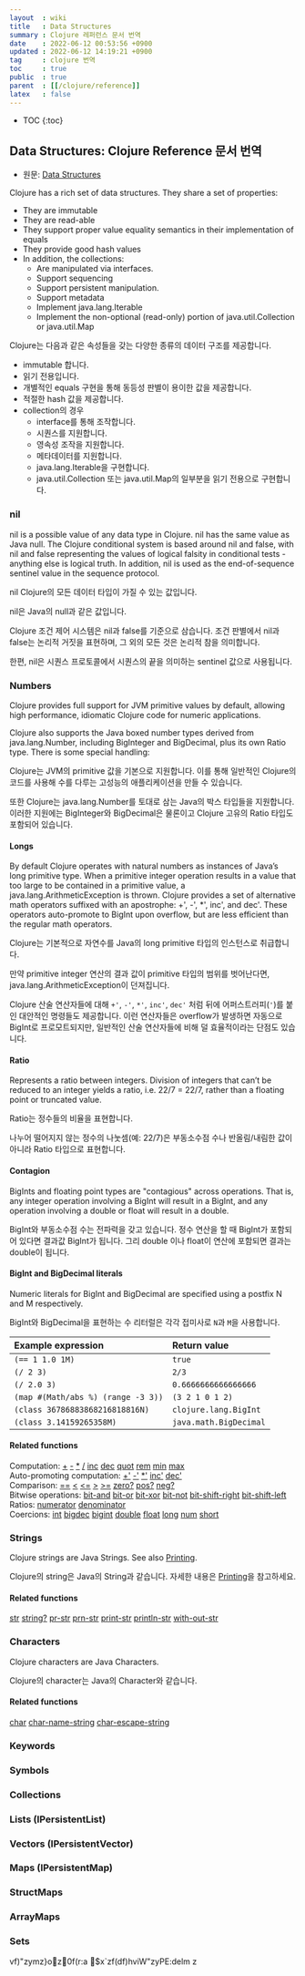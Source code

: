 ```yaml
---
layout  : wiki
title   : Data Structures
summary : Clojure 레퍼런스 문서 번역
date    : 2022-06-12 00:53:56 +0900
updated : 2022-06-12 14:19:21 +0900
tag     : clojure 번역
toc     : true
public  : true
parent  : [[/clojure/reference]]
latex   : false
---
```

* TOC
{:toc}

## Data Structures: Clojure Reference 문서 번역

- 원문: [Data Structures]( https://clojure.org/reference/data_structures )

>
Clojure has a rich set of data structures. They share a set of properties:
>
- They are immutable
- They are read-able
- They support proper value equality semantics in their implementation of equals
- They provide good hash values
- In addition, the collections:
    - Are manipulated via interfaces.
    - Support sequencing
    - Support persistent manipulation.
    - Support metadata
    - Implement java.lang.Iterable
    - Implement the non-optional (read-only) portion of java.util.Collection or java.util.Map

Clojure는 다음과 같은 속성들을 갖는 다양한 종류의 데이터 구조를 제공합니다.

- immutable 합니다.
- 읽기 전용입니다.
- 개별적인 equals 구현을 통해 동등성 판별이 용이한 값을 제공합니다.
- 적절한 hash 값을 제공합니다.
- collection의 경우
    - interface를 통해 조작합니다.
    - 시퀀스를 지원합니다.
    - 영속성 조작을 지원합니다.
    - 메타데이터를 지원합니다.
    - java.lang.Iterable을 구현합니다.
    - java.util.Collection 또는 java.util.Map의 일부분을 읽기 전용으로 구현합니다.

### nil

>
nil is a possible value of any data type in Clojure.
nil has the same value as Java null.
The Clojure conditional system is based around nil and false, with nil and false representing the values of logical falsity in conditional tests - anything else is logical truth.
In addition, nil is used as the end-of-sequence sentinel value in the sequence protocol.

nil Clojure의 모든 데이터 타입이 가질 수 있는 값입니다.

nil은 Java의 null과 같은 값입니다.

Clojure 조건 제어 시스템은 nil과 false를 기준으로 삼습니다.
조건 판별에서 nil과 false는 논리적 거짓을 표현하며, 그 외의 모든 것은 논리적 참을 의미합니다.

한편, nil은 시퀀스 프로토콜에서 시퀀스의 끝을 의미하는 sentinel 값으로 사용됩니다.


### Numbers

>
Clojure provides full support for JVM primitive values by default, allowing high performance, idiomatic Clojure code for numeric applications.
>
Clojure also supports the Java boxed number types derived from java.lang.Number, including BigInteger and BigDecimal, plus its own Ratio type. There is some special handling:

Clojure는 JVM의 primitive 값을 기본으로 지원합니다. 이를 통해 일반적인 Clojure의 코드를 사용해 수를 다루는 고성능의 애플리케이션을 만들 수 있습니다.

또한 Clojure는 java.lang.Number를 토대로 삼는 Java의 박스 타입들을 지원합니다. 이러한 지원에는 BigInteger와 BigDecimal은 물론이고 Clojure 고유의 Ratio 타입도 포함되어 있습니다.

#### Longs

>
By default Clojure operates with natural numbers as instances of Java’s long primitive type.
When a primitive integer operation results in a value that too large to be contained in a primitive value, a java.lang.ArithmeticException is thrown.
Clojure provides a set of alternative math operators suffixed with an apostrophe: +', -', *', inc', and dec'.
These operators auto-promote to BigInt upon overflow, but are less efficient than the regular math operators.

Clojure는 기본적으로 자연수를 Java의 long primitive 타입의 인스턴스로 취급합니다.

만약 primitive integer 연산의 결과 값이 primitive 타입의 범위를 벗어난다면, java.lang.ArithmeticException이 던져집니다.

Clojure 산술 연산자들에 대해 `+'`, `-'`, `*'`, `inc'`, `dec'` 처럼 뒤에 어퍼스트러피(`'`)를 붙인 대안적인 명령들도 제공합니다.
이런 연산자들은 overflow가 발생하면 자동으로 BigInt로 프로모트되지만, 일반적인 산술 연산자들에 비해 덜 효율적이라는 단점도 있습니다.

#### Ratio

>
Represents a ratio between integers.
Division of integers that can’t be reduced to an integer yields a ratio, i.e. 22/7 = 22/7, rather than a floating point or truncated value.

Ratio는 정수들의 비율을 표현합니다.

나누어 떨어지지 않는 정수의 나눗셈(예: 22/7)은 부동소수점 수나 반올림/내림한 값이 아니라 Ratio 타입으로 표현합니다.

#### Contagion

>
BigInts and floating point types are "contagious" across operations.
That is, any integer operation involving a BigInt will result in a BigInt, and any operation involving a double or float will result in a double.

BigInt와 부동소수점 수는 전파력을 갖고 있습니다.
정수 연산을 할 때 BigInt가 포함되어 있다면 결과값 BigInt가 됩니다.
그리 double 이나 float이 연산에 포함되면 결과는 double이 됩니다.

#### BigInt and BigDecimal literals

>
Numeric literals for BigInt and BigDecimal are specified using a postfix N and M respectively.

BigInt와 BigDecimal을 표현하는 수 리터럴은 각각 접미사로 `N`과 `M`을 사용합니다.

>
| Example expression                 | Return value           |
|:-----------------------------------|:-----------------------|
| `(== 1 1.0 1M)`                    | `true`                 |
| `(/ 2 3)`                          | `2/3`                  |
| `(/ 2.0 3)`                        | `0.6666666666666666`   |
| `(map #(Math/abs %) (range -3 3))` | `(3 2 1 0 1 2)`        |
| `(class 36786883868216818816N)`    | `clojure.lang.BigInt`  |
| `(class 3.14159265358M)`           | `java.math.BigDecimal` |

#### Related functions

>
Computation: [+][+] [\-][\-] [\*][\*] [/][/] [inc][inc] [dec][dec] [quot][quot] [rem][rem] [min][min] [max][max]  
Auto-promoting computation: [+'][+'] [\-'][\-'] [\*'][\*'] [inc'][inc'] [dec'][dec']  
Comparison: [\==][\==] [<][<] [<\=][<\=] [\>][\>] [\>\=][\>\=] [zero?][zero?] [pos?][pos?] [neg?][neg?]  
Bitwise operations: [bit-and][bit-and] [bit-or][bit-or] [bit-xor][bit-xor] [bit-not][bit-not] [bit-shift-right][bit-shift-right] [bit-shift-left][bit-shift-left]  
Ratios: [numerator][numerator] [denominator][denominator]  
Coercions: [int][int] [bigdec][bigdec] [bigint][bigint] [double][double] [float][float] [long][long] [num][num] [short][short]

[+]: https://clojure.github.io/clojure/clojure.core-api.html#clojure.core/%2B
[\-]: https://clojure.github.io/clojure/clojure.core-api.html#clojure.core/%2D
[\*]: https://clojure.github.io/clojure/clojure.core-api.html#clojure.core/%2A
[/]: https://clojure.github.io/clojure/clojure.core-api.html#clojure.core/%2F
[inc]: https://clojure.github.io/clojure/clojure.core-api.html#clojure.core/inc
[dec]: https://clojure.github.io/clojure/clojure.core-api.html#clojure.core/dec
[quot]: https://clojure.github.io/clojure/clojure.core-api.html#clojure.core/quot
[rem]: https://clojure.github.io/clojure/clojure.core-api.html#clojure.core/rem
[min]: https://clojure.github.io/clojure/clojure.core-api.html#clojure.core/min
[max]: https://clojure.github.io/clojure/clojure.core-api.html#clojure.core/max
[+']: https://clojure.github.io/clojure/clojure.core-api.html#clojure.core/%2B%27
[\-']: https://clojure.github.io/clojure/clojure.core-api.html#clojure.core/%2D%27
[\*']: https://clojure.github.io/clojure/clojure.core-api.html#clojure.core/%2A%27
[inc']: https://clojure.github.io/clojure/clojure.core-api.html#clojure.core/inc%27
[dec']: https://clojure.github.io/clojure/clojure.core-api.html#clojure.core/dec%27
[\==]: https://clojure.github.io/clojure/clojure.core-api.html#clojure.core/%3D%3D
[<]: https://clojure.github.io/clojure/clojure.core-api.html#clojure.core/%3C
[<\=]: https://clojure.github.io/clojure/clojure.core-api.html#clojure.core/%3C%3D
[\>]: https://clojure.github.io/clojure/clojure.core-api.html#clojure.core/%3E
[\>\=]: https://clojure.github.io/clojure/clojure.core-api.html#clojure.core/%3E%3D
[zero?]: https://clojure.github.io/clojure/clojure.core-api.html#clojure.core/zero%3F
[pos?]: https://clojure.github.io/clojure/clojure.core-api.html#clojure.core/pos%3F
[neg?]: https://clojure.github.io/clojure/clojure.core-api.html#clojure.core/neg%3F
[bit-and]: https://clojure.github.io/clojure/clojure.core-api.html#clojure.core/bit-and
[bit-or]: https://clojure.github.io/clojure/clojure.core-api.html#clojure.core/bit-or
[bit-xor]: https://clojure.github.io/clojure/clojure.core-api.html#clojure.core/bit-xor
[bit-not]: https://clojure.github.io/clojure/clojure.core-api.html#clojure.core/bit-not
[bit-shift-right]: https://clojure.github.io/clojure/clojure.core-api.html#clojure.core/bit-shift-right
[bit-shift-left]: https://clojure.github.io/clojure/clojure.core-api.html#clojure.core/bit-shift-left
[numerator]: https://clojure.github.io/clojure/clojure.core-api.html#clojure.core/numerator
[denominator]: https://clojure.github.io/clojure/clojure.core-api.html#clojure.core/denominator
[int]: https://clojure.github.io/clojure/clojure.core-api.html#clojure.core/int
[bigdec]: https://clojure.github.io/clojure/clojure.core-api.html#clojure.core/bigdec
[bigint]: https://clojure.github.io/clojure/clojure.core-api.html#clojure.core/bigint
[double]: https://clojure.github.io/clojure/clojure.core-api.html#clojure.core/double
[float]: https://clojure.github.io/clojure/clojure.core-api.html#clojure.core/float
[long]: https://clojure.github.io/clojure/clojure.core-api.html#clojure.core/long
[num]: https://clojure.github.io/clojure/clojure.core-api.html#clojure.core/num
[short]: https://clojure.github.io/clojure/clojure.core-api.html#clojure.core/short

### Strings

>
Clojure strings are Java Strings.
See also [Printing](https://clojure.org/reference/other_functions#printing ).

Clojure의 string은 Java의 String과 같습니다.
자세한 내용은 [Printing](https://clojure.org/reference/other_functions#printing )을 참고하세요.

#### Related functions

[str](https://clojure.github.io/clojure/clojure.core-api.html#clojure.core/str )
[string?](https://clojure.github.io/clojure/clojure.core-api.html#clojure.core/string? )
[pr-str](https://clojure.github.io/clojure/clojure.core-api.html#clojure.core/pr-str )
[prn-str](https://clojure.github.io/clojure/clojure.core-api.html#clojure.core/prn-str )
[print-str](https://clojure.github.io/clojure/clojure.core-api.html#clojure.core/print-str )
[println-str](https://clojure.github.io/clojure/clojure.core-api.html#clojure.core/println-str )
[with-out-str](https://clojure.github.io/clojure/clojure.core-api.html#clojure.core/with-out-str )

### Characters

>
Clojure characters are Java Characters.

Clojure의 character는 Java의 Character와 같습니다.

#### Related functions

[char](https://clojure.github.io/clojure/clojure.core-api.html#clojure.core/char )
[char-name-string](https://clojure.github.io/clojure/clojure.core-api.html#clojure.core/char-name-string )
[char-escape-string](https://clojure.github.io/clojure/clojure.core-api.html#clojure.core/char-escape-string )


### Keywords
### Symbols
### Collections
### Lists (IPersistentList)
### Vectors (IPersistentVector)
### Maps (IPersistentMap)
### StructMaps
### ArrayMaps
### Sets

vf)"zymz}oz0f(r:a $x`zf(df)hviW"zyPE:delm z
